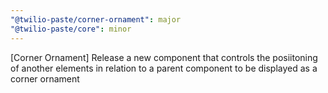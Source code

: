 ```yaml
---
"@twilio-paste/corner-ornament": major
"@twilio-paste/core": minor
---
```


[Corner Ornament] Release a new component that controls the posiitoning of another elements in relation to a parent component to be displayed as a corner ornament
